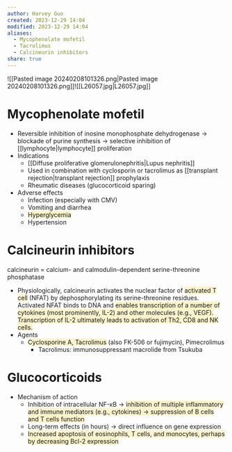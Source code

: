```yaml
---
author: Harvey Guo
created: 2023-12-29 14:04
modified: 2023-12-29 14:04
aliases:
  - Mycophenolate mofetil
  - Tacrolimus
  - Calcineurin inhibitors
share: true
---
```

![[Pasted image 20240208101326.png|Pasted image 20240208101326.png]]![[L26057.jpg|L26057.jpg]]

# Mycophenolate mofetil
- Reversible inhibition of inosine monophosphate dehydrogenase → blockade of purine synthesis → selective inhibition of [[lymphocyte|lymphocyte]] proliferation
- Indications
	- [[Diffuse proliferative glomerulonephritis|Lupus nephritis]]
	- Used in combination with cyclosporin or tacrolimus as [[transplant rejection|transplant rejection]] prophylaxis
	- Rheumatic diseases (glucocorticoid sparing)
- Adverse effects
	- Infection (especially with CMV)
	- Vomiting and diarrhea
	- <span style="background:rgba(240, 200, 0, 0.2)">Hyperglycemia</span>
	- Hypertension
# Calcineurin inhibitors
calcineurin = calcium- and calmodulin-dependent serine-threonine phosphatase
- Physiologically, calcineurin activates the nuclear factor of <span style="background:rgba(240, 200, 0, 0.2)">activated T cell</span> (NFAT) by dephosphorylating its serine-threonine residues. Activated NFAT binds to DNA and <span style="background:rgba(240, 200, 0, 0.2)">enables transcription of a number of cytokines (most prominently, IL-2) and other molecules (e.g., VEGF). Transcription of IL-2 ultimately leads to activation of Th2, CD8 and NK cells.</span>
- Agents
	- <span style="background:rgba(240, 200, 0, 0.2)">Cyclosporine A, Tacrolimus</span> (also FK-506 or fujimycin), Pimecrolimus
		- Tacrolimus: immunosuppressant macrolide from Tsukuba
# Glucocorticoids
- Mechanism of action
	- Inhibition of intracellular NF-κB → <span style="background:rgba(240, 200, 0, 0.2)">inhibition of multiple inflammatory and immune mediators (e.g., cytokines) → suppression of B cells and T cells function</span>
	- Long-term effects (in hours) → direct influence on gene expression
	- <span style="background:rgba(240, 200, 0, 0.2)">Increased apoptosis of eosinophils, T cells, and monocytes, perhaps by decreasing Bcl-2 expression</span>